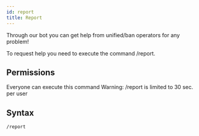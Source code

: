 ```yaml
---
id: report
title: Report
---
```


Through our bot you can get help from unified/ban operators for any problem!

To request help you need to execute the command /report.

## Permissions
Everyone can execute this command
Warning: /report is limited to 30 sec. per user

## Syntax
```bash
/report
```
